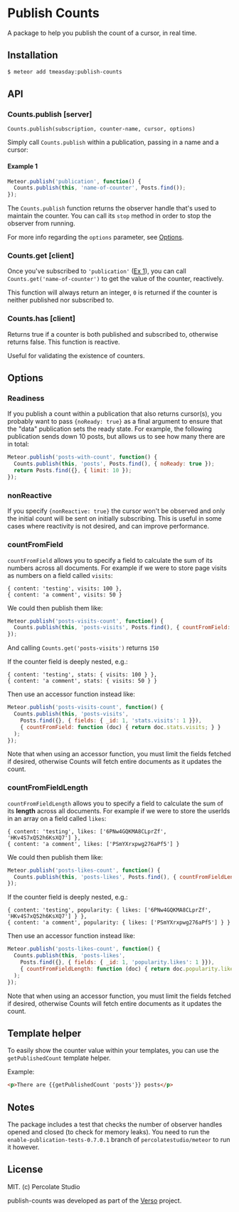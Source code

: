 # Publish Counts

A package to help you publish the count of a cursor, in real time.

## Installation

``` sh
$ meteor add tmeasday:publish-counts
```

## API

### Counts.publish [server]

`Counts.publish(subscription, counter-name, cursor, options)`

Simply call `Counts.publish` within a publication, passing in a name and a cursor:

#### Example 1
```js
Meteor.publish('publication', function() {
  Counts.publish(this, 'name-of-counter', Posts.find());
});
```

The `Counts.publish` function returns the observer handle that's used to maintain the counter. You can call its `stop` method in order to stop the observer from running.

For more info regarding the `options` parameter, see [Options](#options).

### Counts.get [client]

Once you've subscribed to `'publication'` ([Ex 1](#example-1)), you can call `Counts.get('name-of-counter')` to get the value of the counter, reactively.

This function will always return an integer, `0` is returned if the counter is neither published nor subscribed to.

### Counts.has [client]

Returns true if a counter is both published and subscribed to, otherwise returns false.  This function is reactive.

Useful for validating the existence of counters.

## Options

### Readiness

If you publish a count within a publication that also returns cursor(s), you probably want to pass `{noReady: true}` as a final argument to ensure that the "data" publication sets the ready state. For example, the following publication sends down 10 posts, but allows us to see how many there are in total:

```js
Meteor.publish('posts-with-count', function() {
  Counts.publish(this, 'posts', Posts.find(), { noReady: true });
  return Posts.find({}, { limit: 10 });
});
```

### nonReactive

If you specify `{nonReactive: true}` the cursor won't be observed and only the initial count will be sent on initially subscribing. This is useful in some cases where reactivity is not desired, and can improve performance.

### countFromField

`countFromField` allows you to specify a field to calculate the sum of its numbers across all documents.
For example if we were to store page visits as numbers on a field called `visits`:

```
{ content: 'testing', visits: 100 },
{ content: 'a comment', visits: 50 }
```

We could then publish them like:

```js
Meteor.publish('posts-visits-count', function() {
  Counts.publish(this, 'posts-visits', Posts.find(), { countFromField: 'visits' });
});
```

And calling `Counts.get('posts-visits')` returns `150`

If the counter field is deeply nested, e.g.:

```
{ content: 'testing', stats: { visits: 100 } },
{ content: 'a comment', stats: { visits: 50 } }
```

Then use an accessor function instead like:

```js
Meteor.publish('posts-visits-count', function() {
  Counts.publish(this, 'posts-visits',
    Posts.find({}, { fields: { _id: 1, 'stats.visits': 1 }}),
    { countFromField: function (doc) { return doc.stats.visits; } }
  );
});
```

Note that when using an accessor function, you must limit the fields fetched if desired, otherwise Counts will fetch entire documents as it updates the count.

### countFromFieldLength

`countFromFieldLength` allows you to specify a field to calculate the sum of its **length** across all documents.
For example if we were to store the userIds in an array on a field called `likes`:

```
{ content: 'testing', likes: ['6PNw4GQKMA8CLprZf', 'HKv4S7xQ52h6KsXQ7'] },
{ content: 'a comment', likes: ['PSmYXrxpwg276aPf5'] }
```

We could then publish them like:

```js
Meteor.publish('posts-likes-count', function() {
  Counts.publish(this, 'posts-likes', Posts.find(), { countFromFieldLength: 'likes' });
});
```

If the counter field is deeply nested, e.g.:

```
{ content: 'testing', popularity: { likes: ['6PNw4GQKMA8CLprZf', 'HKv4S7xQ52h6KsXQ7'] } },
{ content: 'a comment', popularity: { likes: ['PSmYXrxpwg276aPf5'] } }
```

Then use an accessor function instead like:

```js
Meteor.publish('posts-likes-count', function() {
  Counts.publish(this, 'posts-likes',
    Posts.find({}, { fields: { _id: 1, 'popularity.likes': 1 }}),
    { countFromFieldLength: function (doc) { return doc.popularity.likes; } }
  );
});
```

Note that when using an accessor function, you must limit the fields fetched if desired, otherwise Counts will fetch entire documents as it updates the count.

## Template helper

To easily show the counter value within your templates, you can use the `getPublishedCount` template helper.

Example:
```html
<p>There are {{getPublishedCount 'posts'}} posts</p>
```

## Notes

The package includes a test that checks the number of observer handles opened and closed (to check for memory leaks). You need to run the `enable-publication-tests-0.7.0.1` branch of `percolatestudio/meteor` to run it however.

## License

MIT. (c) Percolate Studio

publish-counts was developed as part of the [Verso](http://versoapp.com) project.
